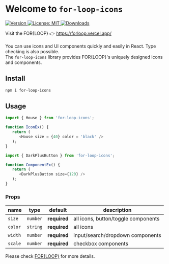 <h1>Welcome to <code>for-loop-icons</code></h1>
<p>
  <a href="https://www.npmjs.com/package/for-loop-icons" target="_blank">
    <img alt="Version" src="https://img.shields.io/npm/v/for-loop-icons?labelColor=black&color=black">
  </a>
  <a href="#" target="_blank">
    <img alt="License: MIT" src="https://img.shields.io/badge/license_MIT-black" />
  </a>
   <a href="https://www.npmjs.com/package/for-loop-icons" target="_blank">
    <img alt="Downloads" src="https://img.shields.io/npm/dt/for-loop-icons?labelColor=black&color=black">
  </a>
</p>
Visit the FOR{LOOP} 👉 <a href="https://forloop.vercel.app/" target="_blank">https://forloop.vercel.app/</a>
<br /><br />
You can use icons and UI components quickly and easily in React. Type checking is also possible. <br />
The <code>for-loop-icons</code> library provides FOR{LOOP}'s uniquely designed icons and components.

## Install
```sh
npm i for-loop-icons
```

## Usage
```typescript
import { House } from 'for-loop-icons';

function IconEx() {
   return (
      <House size = {40} color = 'black' />
   );
}
```
```typescript
import { DarkPlusButton } from 'for-loop-icons';

function ComponentEx() {
   return (
      <DarkPlusButton size={120} />
   );
}
```

### Props
| name           | type      | default      | description                         |
| -------------- | --------- | ------------ | ----------------------------------- |
| `size`         | `number`  | **required** | all icons, button/toggle components |
| `color`        | `string`  | **required** | all icons                           |
| `width`        | `number`  | **required** | input/search/dropdown components    |
| `scale`        | `number`  | **required** | checkbox components                 |

Please check [FOR{LOOP}](https://forloop.vercel.app/) for more details.